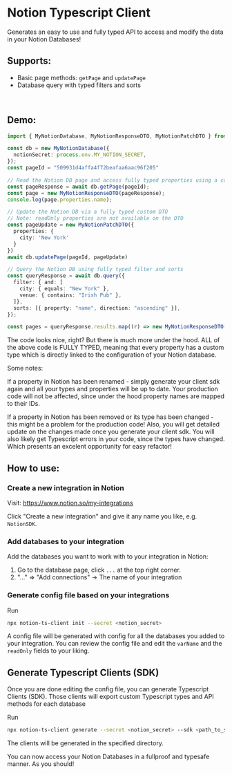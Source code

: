 # Notion Typescript Client

Generates an easy to use and fully typed API to access and modify the data in your Notion Databases!

## Supports:

- Basic page methods: `getPage` and `updatePage`
- Database query with typed filters and sorts

<br/>

## Demo:

```ts
import { MyNotionDatabase, MyNotionResponseDTO, MyNotionPatchDTO } from 'generated-notion-sdk/dbs/my-database'

const db = new MyNotionDatabase({
  notionSecret: process.env.MY_NOTION_SECRET,
});
const pageId = "509931d4affa4f72beafaa6aac96f205"

// Read the Notion DB page and access fully typed properties using a custom DTO (Data Transfer Object)
const pageResponse = await db.getPage(pageId);
const page = new MyNotionResponseDTO(pageResponse);
console.log(page.properties.name);

// Update the Notion DB via a fully typed custom DTO
// Note: readOnly properties are not available on the DTO
const pageUpdate = new MyNotionPatchDTO({
  properties: {
    city: 'New York'
  }
})
await db.updatePage(pageId, pageUpdate)

// Query the Notion DB using fully typed filter and sorts
const queryResponse = await db.query({
  filter: { and: [
    city: { equals: "New York" },
    venue: { contains: "Irish Pub" },
  ]},
  sorts: [{ property: "name", direction: "ascending" }],
});

const pages = queryResponse.results.map((r) => new MyNotionResponseDTO(r));
```

The code looks nice, right? But there is much more under the hood.
ALL of the above code is FULLY TYPED, meaning that every property has a custom type which is directly linked to the configuration of your Notion database.

Some notes:

If a property in Notion has been renamed - simply generate your client sdk again and all your types and properties will be up to date. Your production code will not be affected, since under the hood property names are mapped to their IDs.

If a property in Notion has been removed or its type has been changed - this might be a problem for the production code!
Also, you will get detailed update on the changes made once you generate your client sdk. You will also likely get Typescript errors in your code, since the types have changed. Which presents an excelent opportunity for easy refactor!

## How to use:

### Create a new integration in Notion

Visit: https://www.notion.so/my-integrations

Click "Create a new integration" and give it any name you like, e.g. `NotionSDK`.

### Add databases to your integration

Add the databases you want to work with to your integration in Notion:

1. Go to the database page, click `...` at the top right corner.
2. "..." => "Add connections" -> The name of your integration

### Generate config file based on your integrations

Run

```sh
npx notion-ts-client init --secret <notion_secret>
```

A config file will be generated with config for all the databases you added to your integration.
You can review the config file and edit the `varName` and the `readOnly` fields to your liking.

## Generate Typescript Clients (SDK)

Once you are done editing the config file, you can generate Typescript Clients (SDK).
Those clients will export custom Typescript types and API methods for each database

Run

```sh
npx notion-ts-client generate --secret <notion_secret> --sdk <path_to_sdk>
```

The clients will be generated in the specified directory.

You can now access your Notion Databases in a fullproof and typesafe manner.
As you should!
